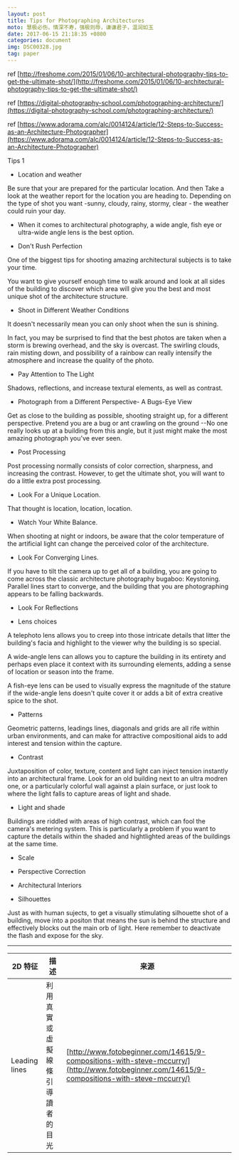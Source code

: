 ```yaml
---
layout: post
title: Tips for Photographing Architectures
moto: 慧极必伤，情深不寿，强极则辱，谦谦君子，温润如玉
date: 2017-06-15 21:18:35 +0800
categories: document
img: DSC00328.jpg
tag: paper
---
```



ref [http://freshome.com/2015/01/06/10-architectural-photography-tips-to-get-the-ultimate-shot/](http://freshome.com/2015/01/06/10-architectural-photography-tips-to-get-the-ultimate-shot/)

ref [https://digital-photography-school.com/photographing-architecture/](https://digital-photography-school.com/photographing-architecture/)

ref [https://www.adorama.com/alc/0014124/article/12-Steps-to-Success-as-an-Architecture-Photographer](https://www.adorama.com/alc/0014124/article/12-Steps-to-Success-as-an-Architecture-Photographer)

Tips 1

* Location and weather

Be sure that your are prepared for the particular location. And then Take a look at the weather report for the location you are heading to. Depending on the type of shot you want -sunny, cloudy, rainy, stormy, clear - the weather could ruin your day.

* When it comes to architectural photography, a wide angle, fish eye or ultra-wide angle lens is the best option.

* Don't Rush Perfection

One of the biggest tips for shooting amazing architectural subjects is to take your time.

You want to give yourself enough time to walk around and look at all sides of the building to discover which area will give you the best and most unique shot of the architecture structure.

* Shoot in Different Weather Conditions

It doesn't necessarily mean you can only shoot when the sun is shining.

In fact, you may be surprised to find that the best photos are taken when a storm is brewing overhead, and the sky is overcast. The swirling clouds, rain misting down, and possibility of a rainbow can really intensify the atmosphere and increase the quality of the photo.

* Pay Attention to The Light

Shadows, reflections, and increase textural elements, as well as contrast.

* Photograph from a Different Perspective- A Bugs-Eye View

Get as close to the building as possible, shooting straight up, for a different perspective. Pretend you are a bug or ant crawling on the ground --No one really looks up at a building from this angle, but it just might make the most amazing photograph you've ever seen.

* Post Processing

Post processing normally consists of color correction, sharpness, and increasing the contrast. However, to get the ultimate shot, you will want to do a little extra post processing.


* Look For a Unique Location.

That thought is location, location, location.

* Watch Your White Balance.

When shooting at night or indoors, be aware that the color temperature of the artificial light can change the perceived color of the architecture.

* Look For Converging Lines.

If you have to tilt the camera up to get all of a building, you are going to come across the classic architecture photography bugaboo: Keystoning. Parallel lines start to converge, and the building that you are photographing appears to be falling backwards.

* Look For Reflections

* Lens choices

A telephoto lens allows you to creep into those intricate details that litter the building's facia and highlight to the viewer why the building is so special. 

A wide-angle lens can allows you to capture the building in its entirety and perhaps even place it context with its surrounding elements, adding a sense of location or season into the frame.

A fish-eye lens can be used to visually express the magnitude of the stature if the wide-angle lens doesn't quite cover it or adds a bit of extra creative spice to the shot.

* Patterns

Geometric patterns, leadings lines, diagonals and grids are all rife within urban environments, and can make for attractive compositional aids to add interest and tension within the capture.

* Contrast

Juxtaposition of color, texture, content and light can inject tension instantly into an architectural frame. Look for an old building next to an ultra modren one, or a particularly colorful wall against a plain surface, or just look to where the light falls to capture areas of light and shade.

* Light and shade

Buildings are riddled with areas of high contrast, which can fool the camera's metering system. This is particularly a problem if you want to capture the details within the shaded and hightlighted areas of the buildings at the same time.

* Scale

* Perspective Correction

* Architectural Interiors

* Silhouettes

Just as with human sujects, to get a visually stimulating silhouette shot of a building, move into a positon that means the sun is behind the structure and effectively blocks out the main orb of light. Here remember to deactivate the flash and expose for the sky.

--------------


2D 特征 | 描述 | 来源
-------|----------|------
Leading lines | 利用真實或虛擬線條引導讀者的目光 | [http://www.fotobeginner.com/14615/9-compositions-with-steve-mccurry/](http://www.fotobeginner.com/14615/9-compositions-with-steve-mccurry/)

